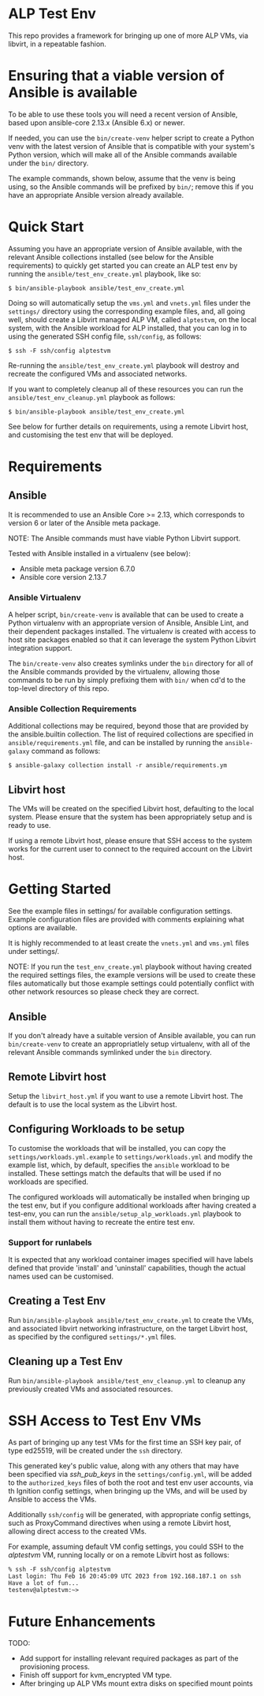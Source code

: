 # ALP Test Env

This repo provides a framework for bringing up one of more ALP VMs, via
libvirt, in a repeatable fashion.


# Ensuring that a viable version of Ansible is available

To be able to use these tools you will need a recent version of
Ansible, based upon ansible-core 2.13.x (Ansible 6.x) or newer.

If needed, you can use the `bin/create-venv` helper script to create
a Python venv with the latest version of Ansible that is compatible
with your system's Python version, which will make all of the Ansible
commands available under the `bin/` directory.

The example commands, shown below, assume that the venv is being using,
so the Ansible commands will be prefixed by `bin/`; remove this if you
have an appropriate Ansible version already available.


# Quick Start

Assuming you have an appropriate version of Ansible available, with
the relevant Ansible collections installed (see below for the Ansible
requirements) to quickly get started you can create an ALP test env
by running the `ansible/test_env_create.yml` playbook, like so:

```shell
$ bin/ansible-playbook ansible/test_env_create.yml
```

Doing so will automatically setup the `vms.yml` and `vnets.yml` files
under the `settings/` directory using the corresponding example files,
and, all going well, should create a Libvirt managed ALP VM, called
`alptestvm`, on the local system, with the Ansible workload for ALP
installed, that you can log in to using the generated SSH config file,
`ssh/config`, as follows:

```shell
$ ssh -F ssh/config alptestvm
```

Re-running the `ansible/test_env_create.yml` playbook will destroy and
recreate the configured VMs and associated networks.

If you want to completely cleanup all of these resources you can run
the `ansible/test_env_cleanup.yml` playbook as follows:

```shell
$ bin/ansible-playbook ansible/test_env_create.yml
```

See below for further details on requirements, using a remote Libvirt
host, and customising the test env that will be deployed.


# Requirements

## Ansible
It is recommended to use an Ansible Core >= 2.13, which corresponds to
version 6 or later of the Ansible meta package.

NOTE: The Ansible commands must have viable Python Libvirt support.

Tested with Ansible installed in a virtualenv (see below):
  * Ansible meta package version 6.7.0
  * Ansible core version 2.13.7

### Ansible Virtualenv

A helper script, `bin/create-venv` is available that can be used to
create a Python virtualenv with an appropriate version of Ansible,
Ansible Lint, and their dependent packages installed. The virtualenv
is created with access to host site packages enabled so that it can
leverage the system Python Libvirt integration support.

The `bin/create-venv` also creates symlinks under the `bin` directory
for all of the Ansible commands provided by the virtualenv, allowing
those commands to be run by simply prefixing them with `bin/` when
cd'd to the top-level directory of this repo.

### Ansible Collection Requirements

Additional collections may be required, beyond those that are provided
by the ansible.builtin collection. The list of required collections are
specified in `ansible/requirements.yml` file, and can be installed by
running the `ansible-galaxy` command as follows:

```shell
$ ansible-galaxy collection install -r ansible/requirements.ym
```

## Libvirt host

The VMs will be created on the specified Libvirt host, defaulting to
the local system. Please ensure that the system has been appropriately
setup and is ready to use.

If using a remote Libvirt host, please ensure that SSH access to the
system works for the current user to connect to the required account
on the Libvirt host.


# Getting Started

See the example files in settings/ for available configuration settings.
Example configuration files are provided with comments explaining what
options are available.

It is highly recommended to at least create the `vnets.yml` and `vms.yml`
files under settings/.

NOTE: If you run the `test_env_create.yml` playbook without having created
the required settings files, the example versions will be used to create
these files automatically but those example settings could potentially
conflict with other network resources so please check they are correct.

## Ansible

If you don't already have a suitable version of Ansible available, you
can run `bin/create-venv` to create an appropriatlely setup virtualenv,
with all of the relevant Ansible commands symlinked under the `bin`
directory.

## Remote Libvirt host

Setup the `libvirt_host.yml` if you want to use a remote Libvirt host.
The default is to use the local system as the Libvirt host.

## Configuring Workloads to be setup

To customise the workloads that will be installed, you can copy the
`settings/workloads.yml.example` to `settings/workloads.yml` and modify
the example list, which, by default, specifies the `ansible` workload
to be installed. These settings match the defaults that will be used if
no workloads are specified.

The configured workloads will automatically be installed when bringing
up the test env, but if you configure additional workloads after having
created a test-env, you can run the `ansible/setup_alp_workloads.yml`
playbook to install them without having to recreate the entire test env.

### Support for runlabels

It is expected that any workload container images specified will have
labels defined that provide 'install' and 'uninstall' capabilities,
though the actual names used can be customised.

## Creating a Test Env

Run `bin/ansible-playbook ansible/test_env_create.yml` to create the VMs,
and associated libvirt networking infrastructure, on the target Libvirt
host, as specified by the configured `settings/*.yml` files.

## Cleaning up a Test Env

Run `bin/ansible-playbook ansible/test_env_cleanup.yml` to cleanup any
previously created VMs and associated resources.


# SSH Access to Test Env VMs

As part of bringing up any test VMs for the first time an SSH key pair,
of type ed25519, will be created under the `ssh` directory.

This generated key's public value, along with any others that may have
been specified via *ssh_pub_keys* in the `settings/config.yml`, will be
added to the `authorized_keys` files of both the root and test env user
accounts, via th Ignition config settings, when bringing up the VMs, and
will be used by Ansible to access the VMs.

Additionally `ssh/config` will be generated, with appropriate config
settings, such as ProxyCommand directives when using a remote Libvirt
host, allowing direct access to the created VMs.

For example, assuming default VM config settings, you could SSH to the
*alptestvm* VM, running locally or on a remote Libvirt host as follows:

```
% ssh -F ssh/config alptestvm
Last login: Thu Feb 16 20:45:09 UTC 2023 from 192.168.187.1 on ssh
Have a lot of fun...
testenv@alptestvm:~>
```

# Future Enhancements

TODO:
  * Add support for installing relevant required packages as part of
    the provisioning process.
  * Finish off support for kvm_encrypted VM type.
  * After bringing up ALP VMs mount extra disks on specified mount points
